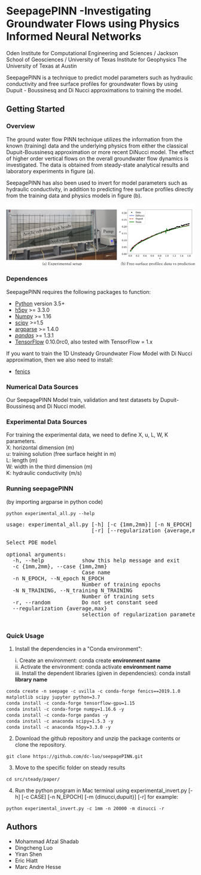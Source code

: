 # SeepagePINN -Investigating Groundwater Flows using Physics Informed Neural Networks
Oden Institute for Computational Engineering and Sciences / Jackson School of Geosciences / University of Texas Institute for Geophysics
The University of Texas at Austin

SeepagePINN is a technique to predict model parameters such as hydraulic conductivity and free surface profiles for groundwater flows by using Dupuit - Boussinesq and Di Nucci approximations to training the model.


## Getting Started

### Overview

The ground water flow PINN technique utilizes the information from the known (training) data and the underlying physics from either the classical Dupuit-Boussinesq approximation or more recent DiNucci model. The effect of higher order vertical flows on the overall groundwater flow dynamics is investigated. The data is obtained from steady-state analytical results and laboratory experiments in figure (a).

SeepagePINN has also been used to invert for model parameters such as hydraulic conductivity, in addition to predicting free surface profiles directly from the training data and physics models in figure (b).

![cover](/old_steady/paper/Cover.png?raw=true)

### Dependences

SeepagePINN requires the following packages to function:
- [Python](https://www.python.org/) version 3.5+
- [h5py](http://www.h5py.org/) >= 3.3.0
- [Numpy](http://www.numpy.org/) >= 1.16
- [scipy](https://www.scipy.org/) >=1.5
- [argparse](https://pypi.org/project/argparse/) >= 1.4.0
- [*pandas*](https://pandas.pydata.org/) >= 1.3.1
- [TensorFlow](https://www.tensorflow.org/) 0.10.0rc0, also tested with
  TensorFlow = 1.x

If you want to train the 1D Unsteady Groundwater Flow Model with Di Nucci approximation, then we also need to install:
- [fenics](https://fenicsproject.org/) 

### Numerical Data Sources
Our SeepagePINN Model train, validation and test datasets by Dupuit-Boussinesq and Di Nucci model.


### Experimental Data Sources
For training the experimental data, we need to define X, u, L, W, K parameters.\
X: horizontal dimension (m)\
u: training solution (free surface height in m)\
L: length (m)\
W: width in the third dimension (m)\
K: hydraulic conductivity (m/s)

### Running seepagePINN
(by importing argparse in python code)
```
python experimental_all.py --help
```
<pre>
usage: experimental_all.py [-h] [-c {1mm,2mm}] [-n N_EPOCH] [-N N_TRAINING]
                           [-r] [--regularization {average,max}]

Select PDE model

optional arguments:
  -h, --help            show this help message and exit
  -c {1mm,2mm}, --case {1mm,2mm}
                        Case name
  -n N_EPOCH, --N_epoch N_EPOCH
                        Number of training epochs
  -N N_TRAINING, --N_training N_TRAINING
                        Number of training sets
  -r, --random          Do not set constant seed
  --regularization {average,max}
                        selection of regularization parameter

</pre>

### Quick Usage


1. Install the dependencies in a "Conda environment":

    i. Create an environment: conda create **environment name**\
    ii. Activate the environment: conda activate **environment name**\
    iii. Install the dependent libraries (given in dependencies): conda install **library name**
```
conda create -n seepage -c uvilla -c conda-forge fenics==2019.1.0 matplotlib scipy jupyter python=3.7
conda install -c conda-forge tensorflow-gpu=1.15
conda install -c conda-forge numpy=1.16.6 -y
conda install -c conda-forge pandas -y
conda install -c anaconda scipy=1.5.3 -y
conda install -c anaconda h5py=3.3.0 -y
```
2. Download the github repository and unzip the package contents or clone the repository.
```
git clone https://github.com/dc-luo/seepagePINN.git
```
3. Move to the specific folder on steady results
```
cd src/steady/paper/
```
4. Run the python program in Mac terminal using experimental_invert.py [-h] [-c CASE] [-n N_EPOCH] [-m {dinucci,dupuit}] [-r]
for example:
```
python experimental_invert.py -c 1mm -n 20000 -m dinucci -r
```
## Authors
- Mohammad Afzal Shadab
- Dingcheng Luo
- Yiran Shen
- Eric Hiatt
- Marc Andre Hesse

